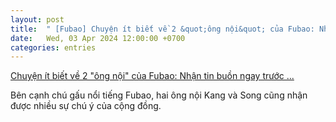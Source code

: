 ```yaml
---
layout: post
title:  " [Fubao] Chuyện ít biết về 2 &quot;ông nội&quot; của Fubao: Nhận tin buồn ngay trước ..."
date:   Wed, 03 Apr 2024 12:00:00 +0700
categories: entries
---
```

[Chuyện ít biết về 2 &quot;ông nội&quot; của Fubao: Nhận tin buồn ngay trước ...](https://kenh14.vn/chuyen-it-biet-ve-2-ong-noi-cua-fubao-nhan-tin-buon-ngay-truoc-ngay-chia-tay-chau-gai-tap-noi-chuyen-tieng-trung-vi-so-chau-khong-quen-20240403150901757.chn)

Bên cạnh chú gấu nổi tiếng Fubao, hai ông nội Kang và Song cũng nhận được nhiều sự chú ý của cộng đồng.

